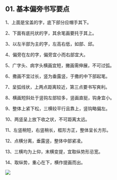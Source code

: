 ## 01. 基本偏旁书写要点

1、上面是宝盖的字，底下部分应帽手其下。

2、下面有底托状的字，其余笔画要托于其上。

3、以左半部为主的字，左高右低，如部、邱。

4、偏旁在左的字，偏旁宜小而右部宜大。

5、广字头、病字头横画宜短，撇画需伸展，不可过弧。

6、撒画不宜过长，竖为垂露竖，于撒的中下部起笔。

7、呈弧线状，上两点距离较近，第三点要书写爽利。

8、横画短斜处于竖钩左部较多，竖画直挺，钩身宜小。

9、整体上紧下松，三横较平行且靠上，竖钩略偏左。

10、两竖呈上放下收之状，不可距离太远。

11、左竖稍短，右竖稍长，框形方正，整体呈长方形。

12、点横分离，垂露竖，整体中部紧凌。

13、三横均为上仰，末横变提，宜取纵势形忌宽。

14、取纵势，重心在下，横作提画而出。

![](https://raw.githubusercontent.com/dalong0514/selfstudy/master/图片链接/碎片图片/2019016.PNG)